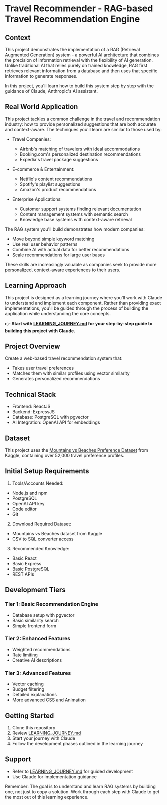 # Travel Recommender - RAG-based Travel Recommendation Engine

## Context
This project demonstrates the implementation of a RAG (Retrieval Augmented Generation) system - a powerful AI architecture that combines the precision of information retrieval with the flexibility of AI generation. Unlike traditional AI that relies purely on trained knowledge, RAG first retrieves relevant information from a database and then uses that specific information to generate responses.

In this project, you'll learn how to build this system step by step with the guidance of Claude, Anthropic's AI assistant.

## Real World Application
This project tackles a common challenge in the travel and recommendation industry: how to provide personalized suggestions that are both accurate and context-aware. The techniques you'll learn are similar to those used by:

* Travel Companies:
  - Airbnb's matching of travelers with ideal accommodations
  - Booking.com's personalized destination recommendations
  - Expedia's travel package suggestions

* E-commerce & Entertainment:
  - Netflix's content recommendations
  - Spotify's playlist suggestions
  - Amazon's product recommendations

* Enterprise Applications:
  - Customer support systems finding relevant documentation
  - Content management systems with semantic search
  - Knowledge base systems with context-aware retrieval

The RAG system you'll build demonstrates how modern companies:
- Move beyond simple keyword matching
- Use real user behavior patterns
- Combine AI with actual data for better recommendations
- Scale recommendations for large user bases

These skills are increasingly valuable as companies seek to provide more personalized, context-aware experiences to their users.

## Learning Approach
This project is designed as a learning journey where you'll work with Claude to understand and implement each component. Rather than providing exact implementations, you'll be guided through the process of building the application while understanding the core concepts.

👉 **Start with [LEARNING_JOURNEY.md](./learning-journey.md) for your step-by-step guide to building this project with Claude.**

## Project Overview
Create a web-based travel recommendation system that:
- Takes user travel preferences
- Matches them with similar profiles using vector similarity
- Generates personalized recommendations

## Technical Stack
* Frontend: ReactJS
* Backend: ExpressJS
* Database: PostgreSQL with pgvector
* AI Integration: OpenAI API for embeddings

## Dataset
This project uses the [Mountains vs Beaches Preference Dataset](https://www.kaggle.com/datasets/jahnavipaliwal/mountains-vs-beaches-preference) from Kaggle, containing over 52,000 travel preference profiles.

## Initial Setup Requirements

1. Tools/Accounts Needed:
- Node.js and npm
- PostgreSQL
- OpenAI API key
- Code editor
- Git

2. Download Required Dataset:
- Mountains vs Beaches dataset from Kaggle
- CSV to SQL converter access

3. Recommended Knowledge:
- Basic React
- Basic Express
- Basic PostgreSQL
- REST APIs

## Development Tiers

### Tier 1: Basic Recommendation Engine
- Database setup with pgvector
- Basic similarity search
- Simple frontend form

### Tier 2: Enhanced Features
- Weighted recommendations
- Rate limiting
- Creative AI descriptions

### Tier 3: Advanced Features
- Vector caching
- Budget filtering
- Detailed explanations
- More advanced CSS and Animation

## Getting Started

1. Clone this repository
2. Review [LEARNING_JOURNEY.md](./learning-journey.md)
3. Start your journey with Claude
4. Follow the development phases outlined in the learning journey

## Support
- Refer to [LEARNING_JOURNEY.md](./learning-journey.md) for guided development
- Use Claude for implementation guidance


Remember: The goal is to understand and learn RAG systems by building one, not just to copy a solution. Work through each step with Claude to get the most out of this learning experience.